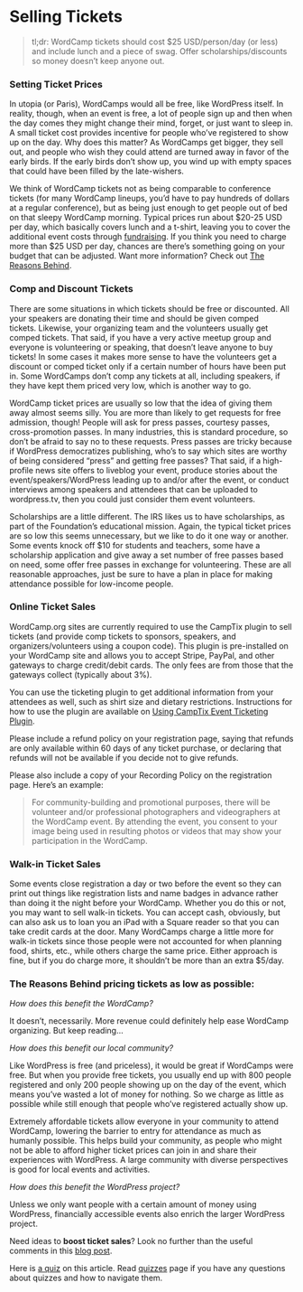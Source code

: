 # Selling Tickets

> tl;dr: WordCamp tickets should cost $25 USD/person/day (or less) and include lunch and a piece of swag. Offer scholarships/discounts so money doesn’t keep anyone out.

### Setting Ticket Prices

In utopia (or Paris), WordCamps would all be free, like WordPress itself. In reality, though, when an event is free, a lot of people sign up and then when the day comes they might change their mind, forget, or just want to sleep in. A small ticket cost provides incentive for people who’ve registered to show up on the day. Why does this matter? As WordCamps get bigger, they sell out, and people who wish they could attend are turned away in favor of the early birds. If the early birds don’t show up, you wind up with empty spaces that could have been filled by the late-wishers.

We think of WordCamp tickets not as being comparable to conference tickets (for many WordCamp lineups, you’d have to pay hundreds of dollars at a regular conference), but as being just enough to get people out of bed on that sleepy WordCamp morning. Typical prices run about $20-25 USD per day, which basically covers lunch and a t-shirt, leaving you to cover the additional event costs through [fundraising](https://make.wordpress.org/community/handbook/wordcamp-organizer-handbook/planning-details/fundraising/ "Fundraising"). If you think you need to charge more than $25 USD per day, chances are there’s something going on your budget that can be adjusted. Want more information? Check out [The Reasons Behind](#the-reasons-behind-pricing-tickets-as-low-as-possible).

### Comp and Discount Tickets

There are some situations in which tickets should be free or discounted. All your speakers are donating their time and should be given comped tickets. Likewise, your organizing team and the volunteers usually get comped tickets. That said, if you have a very active meetup group and everyone is volunteering or speaking, that doesn’t leave anyone to buy tickets! In some cases it makes more sense to have the volunteers get a discount or comped ticket only if a certain number of hours have been put in. Some WordCamps don’t comp any tickets at all, including speakers, if they have kept them priced very low, which is another way to go.

WordCamp ticket prices are usually so low that the idea of giving them away almost seems silly. You are more than likely to get requests for free admission, though! People will ask for press passes, courtesy passes, cross-promotion passes. In many industries, this is standard procedure, so don’t be afraid to say no to these requests. Press passes are tricky because if WordPress democratizes publishing, who’s to say which sites are worthy of being considered “press” and getting free passes? That said, if a high-profile news site offers to liveblog your event, produce stories about the event/speakers/WordPress leading up to and/or after the event, or conduct interviews among speakers and attendees that can be uploaded to wordpress.tv, then you could just consider them event volunteers.

Scholarships are a little different. The IRS likes us to have scholarships, as part of the Foundation’s educational mission. Again, the typical ticket prices are so low this seems unnecessary, but we like to do it one way or another. Some events knock off $10 for students and teachers, some have a scholarship application and give away a set number of free passes based on need, some offer free passes in exchange for volunteering. These are all reasonable approaches, just be sure to have a plan in place for making attendance possible for low-income people.

### Online Ticket Sales

WordCamp.org sites are currently required to use the CampTix plugin to sell tickets (and provide comp tickets to sponsors, speakers, and organizers/volunteers using a coupon code). This plugin is pre-installed on your WordCamp site and allows you to accept Stripe, PayPal, and other gateways to charge credit/debit cards. The only fees are from those that the gateways collect (typically about 3%).

You can use the ticketing plugin to get additional information from your attendees as well, such as shirt size and dietary restrictions. Instructions for how to use the plugin are available on [Using CampTix Event Ticketing Plugin](https://make.wordpress.org/community/handbook/wordcamp-organizer-handbook/first-steps/web-presence/using-camptix-event-ticketing-plugin/ "Using CampTix Event Ticketing Plugin").

Please include a refund policy on your registration page, saying that refunds are only available within 60 days of any ticket purchase, or declaring that refunds will not be available if you decide not to give refunds.

Please also include a copy of your Recording Policy on the registration page. Here’s an example:

> For community-building and promotional purposes, there will be volunteer and/or professional photographers and videographers at the WordCamp event. By attending the event, you consent to your image being used in resulting photos or videos that may show your participation in the WordCamp.

### Walk-in Ticket Sales

Some events close registration a day or two before the event so they can print out things like registration lists and name badges in advance rather than doing it the night before your WordCamp. Whether you do this or not, you may want to sell walk-in tickets. You can accept cash, obviously, but can also ask us to loan you an iPad with a Square reader so that you can take credit cards at the door. Many WordCamps charge a little more for walk-in tickets since those people were not accounted for when planning food, shirts, etc., while others charge the same price. Either approach is fine, but if you do charge more, it shouldn’t be more than an extra $5/day.

### **The Reasons Behind pricing tickets as low as possible:**

*How does this benefit the WordCamp?*

It doesn’t, necessarily. More revenue could definitely help ease WordCamp organizing. But keep reading…

*How does this benefit our local community?*

Like WordPress is free (and priceless), it would be great if WordCamps were free. But when you provide free tickets, you usually end up with 800 people registered and only 200 people showing up on the day of the event, which means you’ve wasted a lot of money for nothing. So we charge as little as possible while still enough that people who’ve registered actually show up.

Extremely affordable tickets allow everyone in your community to attend WordCamp, lowering the barrier to entry for attendance as much as humanly possible. This helps build your community, as people who might not be able to afford higher ticket prices can join in and share their experiences with WordPress. A large community with diverse perspectives is good for local events and activities.

*How does this benefit the WordPress project?*

Unless we only want people with a certain amount of money using WordPress, financially accessible events also enrich the larger WordPress project.

Need ideas to **boost ticket sales**? Look no further than the useful comments in this [blog post](https://make.wordpress.org/community/2016/12/07/handbook-page-wordcamp-marketingticket-sales-tips/).

Here is [a quiz](https://wordpress.org/contributor-training/quiz/selling-tickets-2/) on this article. Read [quizzes](https://make.wordpress.org/community/handbook/wordcamp-organizer/quizzes/) page if you have any questions about quizzes and how to navigate them.

<!--
*   [To-do](# "To-do")
-->
